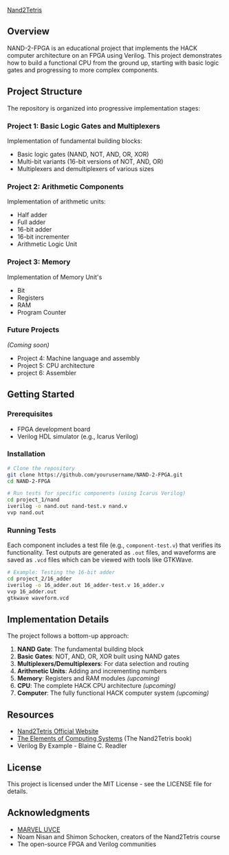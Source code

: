 


[Nand2Tetris](https://www.nand2tetris.org/)

## Overview

NAND-2-FPGA is an educational project that implements the HACK computer architecture on an FPGA using Verilog. This project demonstrates how to build a functional CPU from the ground up, starting with basic logic gates and progressing to more complex components.

## Project Structure

The repository is organized into progressive implementation stages:

### Project 1: Basic Logic Gates and Multiplexers

Implementation of fundamental building blocks:
- Basic logic gates (NAND, NOT, AND, OR, XOR)
- Multi-bit variants (16-bit versions of NOT, AND, OR)
- Multiplexers and demultiplexers of various sizes

### Project 2: Arithmetic Components

Implementation of arithmetic units:
- Half adder
- Full adder
- 16-bit adder
- 16-bit incrementer
- Arithmetic Logic Unit

### Project 3: Memory
Implementation of Memory Unit's 
- Bit 
- Registers
- RAM
- Program Counter

### Future Projects

_(Coming soon)_
- Project 4: Machine language and assembly
- Project 5: CPU architecture
- project 6: Assembler

## Getting Started

### Prerequisites

- FPGA development board
- Verilog HDL simulator (e.g., Icarus Verilog)

### Installation

```bash
# Clone the repository
git clone https://github.com/yourusername/NAND-2-FPGA.git
cd NAND-2-FPGA

# Run tests for specific components (using Icarus Verilog)
cd project_1/nand
iverilog -o nand.out nand-test.v nand.v
vvp nand.out
```

### Running Tests

Each component includes a test file (e.g., `component-test.v`) that verifies its functionality. Test outputs are generated as `.out` files, and waveforms are saved as `.vcd` files which can be viewed with tools like GTKWave.

```bash
# Example: Testing the 16-bit adder
cd project_2/16_adder
iverilog -o 16_adder.out 16_adder-test.v 16_adder.v
vvp 16_adder.out
gtkwave waveform.vcd
```

## Implementation Details

The project follows a bottom-up approach:

1. **NAND Gate**: The fundamental building block
2. **Basic Gates**: NOT, AND, OR, XOR built using NAND gates
3. **Multiplexers/Demultiplexers**: For data selection and routing
4. **Arithmetic Units**: Adding and incrementing numbers
5. **Memory**: Registers and RAM modules _(upcoming)_
6. **CPU**: The complete HACK CPU architecture _(upcoming)_
7. **Computer**: The fully functional HACK computer system _(upcoming)_

## Resources

- [Nand2Tetris Official Website](https://www.nand2tetris.org/)
- [The Elements of Computing Systems](https://mitpress.mit.edu/books/elements-computing-systems-second-edition) (The Nand2Tetris book)
- Verilog By Example - Blaine C. Readler

## License 
This project is licensed under the MIT License - see the LICENSE file for details.

## Acknowledgments

- [MARVEL UVCE](https://hub.uvcemarvel.in/)
- Noam Nisan and Shimon Schocken, creators of the Nand2Tetris course
- The open-source FPGA and Verilog communities


